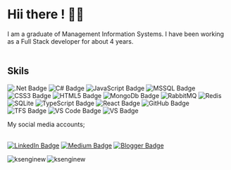 # Hii there ! 🙋‍♂️ 
I am a graduate of Management Information Systems. I have been working as a Full Stack developer for about 4 years.
<br>
<br>

## Skils
![.Net Badge](https://img.shields.io/badge/.Net-5C2D91?style=flat-square&logo=.NET&logoColor=ffffff)
![C# Badge](https://img.shields.io/badge/CSharp-239120?style=flat-square&logo=C%20Sharp&logoColor=ffffff)
![JavaScript Badge](https://img.shields.io/badge/JavaScript-F7DF1E?style=flat-square&logo=JavaScript&logoColor=222222)
![MSSQL Badge](https://img.shields.io/badge/MSSQL-CC2927?style=flat-square&logo=Microsoft%20SQL%20Server&logoColor=ffffff)
![CSS3 Badge](https://img.shields.io/badge/CSS3-1572B6?style=flat-square&logo=CSS3&logoColor=ffffff)
![HTML5 Badge](https://img.shields.io/badge/HTML5-E34F26?style=flat-square&logo=HTML5&logoColor=ffffff)
![MongoDb Badge](https://img.shields.io/badge/MongoDB-4EA94B?style=flat-square&logo=mongodb&logoColor=white)
![RabbitMQ](https://img.shields.io/badge/Rabbitmq-FF6600?style=flat-square&logo=rabbitmq&logoColor=white)
![Redis](https://img.shields.io/badge/redis-%23DD0031.svg?style=flat-square&logo=redis&logoColor=white)
![SQLite](https://img.shields.io/badge/sqlite-%2307405e.svg?style=flat-square&logo=sqlite&logoColor=white)
![TypeScript Badge](https://img.shields.io/badge/Typescript-3178C6?style=flat-square&logo=TypeScript&logoColor=ffffff)
![React Badge](https://img.shields.io/badge/React-61DAFB?style=flat-square&logo=React&logoColor=000000)
![GitHub Badge](https://img.shields.io/badge/GitHub%20Actions-2088FF?style=flat-square&logo=GitHub%20Actions&logoColor=ffffff)
![TFS Badge](https://img.shields.io/badge/TFS-61DAFB?style=flat-square&logo=TFS&logoColor=ffffff)
![VS Code Badge](https://img.shields.io/badge/VS%20Code-007ACC?style=flat-square&logo=Visual%20Studio%20Code&logoColor=ffffff)
![VS Badge](https://img.shields.io/badge/VS-007ACC?style=flat-square&logo=Visual%20Studio&logoColor=ffffff)

My social media accounts;
<br>
<br>

[![LinkedIn Badge](https://img.shields.io/badge/-LinkedIn-0e76a8?style=flat-quare&labelColor=0e76a8&logo=linkedin&logoColor=white&link=link)](https://www.linkedin.com/in/mustafa-eren-a15004143/) 
[![Medium Badge](https://img.shields.io/badge/-Medium-757575?style=flat-quare&labelColor=757575&logo=Medium&logoColor=white&link=link)](https://mstafa-erenn.medium.com/) 
[![Blogger Badge](https://img.shields.io/badge/-Blogger-FF9800?style=flat-quare&labelColor=FF9800&logo=Blogger&logoColor=white&link=link)](http://mustafaeren.site/)

 <p><img align="left" src="https://github-readme-stats.vercel.app/api/top-langs?username=coderentr&show_icons=true&locale=en&layout=compact&bg_color=00000000&text_color=808080" alt="ksenginew" /></p>
<img align="center" src="https://github-readme-streak-stats.herokuapp.com/?user=coderentr&background=00000000&currStreakNum=gray&sideNums=gray&currStreakLabel=gray&sideLabels=gray&dates=gray" alt="ksenginew" /></p>
